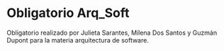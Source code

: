 # Obligatorio Arq_Soft

Obligatorio realizado por Julieta Sarantes, Milena Dos Santos y Guzmán Dupont para la materia arquitectura de software.